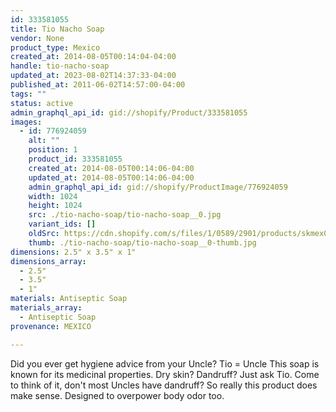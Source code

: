 ```yaml
---
id: 333581055
title: Tio Nacho Soap
vendor: None
product_type: Mexico
created_at: 2014-08-05T00:14:04-04:00
handle: tio-nacho-soap
updated_at: 2023-08-02T14:37:33-04:00
published_at: 2011-06-02T14:57:00-04:00
tags: ""
status: active
admin_graphql_api_id: gid://shopify/Product/333581055
images:
  - id: 776924059
    alt: ""
    position: 1
    product_id: 333581055
    created_at: 2014-08-05T00:14:06-04:00
    updated_at: 2014-08-05T00:14:06-04:00
    admin_graphql_api_id: gid://shopify/ProductImage/776924059
    width: 1024
    height: 1024
    src: ./tio-nacho-soap/tio-nacho-soap__0.jpg
    variant_ids: []
    oldSrc: https://cdn.shopify.com/s/files/1/0589/2901/products/skmex0004.tif.jpeg?v=1407212046
    thumb: ./tio-nacho-soap/tio-nacho-soap__0-thumb.jpg
dimensions: 2.5" x 3.5" x 1"
dimensions_array:
  - 2.5"
  - 3.5"
  - 1"
materials: Antiseptic Soap
materials_array:
  - Antiseptic Soap
provenance: MEXICO

---
```


Did you ever get hygiene advice from your Uncle? Tio = Uncle This soap is known for its medicinal properties. Dry skin? Dandruff? Just ask Tio. Come to think of it, don't most Uncles have dandruff? So really this product does make sense. Designed to overpower body odor too.